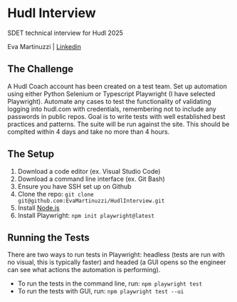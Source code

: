 # Hudl Interview
SDET technical interview for Hudl 2025

Eva Martinuzzi | [Linkedin](https://www.linkedin.com/in/eva-martinuzzi-291689a1)

## The Challenge
A Hudl Coach account has been created on a test team. Set up automation using either Python Selenium or Typescript Playwright (I have selected Playwright). Automate any cases to test the functionality of validating logging into hudl.com with credentials, remembering not to include any passwords in public repos. Goal is to write tests with well established best practices and patterns. The suite will be run against the site. This should be complted within 4 days and take no more than 4 hours.

## The Setup
1. Download a code editor (ex. Visual Studio Code)
2. Download a command line interface (ex. Git Bash)
3. Ensure you have SSH set up on Github
4. Clone the repo: ```git clone git@github.com:EvaMartinuzzi/HudlInterview.git```
5. Install [Node.js](https://nodejs.org/en/download)
6. Install Playwright: ```npm init playwright@latest```

## Running the Tests
There are two ways to run tests in Playwright: headless (tests are run with no visual, this is typically faster) and headed (a GUI opens so the engineer can see what actions the automation is performing). 
* To run the tests in the command line, run: ```npm playwright test```
* To run the tests with GUI, run: ```npm playwright test --ui```
